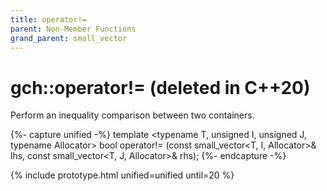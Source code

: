 ```yaml
---
title: operator!=
parent: Non-Member Functions
grand_parent: small_vector
---
```


# gch::operator!= <span class="title-annotation">(deleted in C++20)</span>

Perform an inequality comparison between two containers.

{%- capture unified -%}
template <typename T, unsigned I, unsigned J, typename Allocator>
bool
operator!= (const small_vector<T, I, Allocator>& lhs,
            const small_vector<T, J, Allocator>& rhs);
{%- endcapture -%}

{% include prototype.html unified=unified until=20 %}
